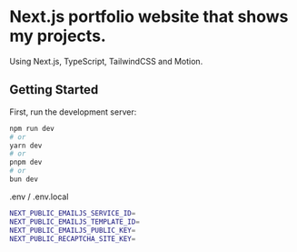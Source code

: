 # Next.js portfolio website that shows my projects.
Using Next.js, TypeScript, TailwindCSS and Motion.

## Getting Started
First, run the development server:

```bash
npm run dev
# or
yarn dev
# or
pnpm dev
# or
bun dev
```

.env / .env.local

```bash
NEXT_PUBLIC_EMAILJS_SERVICE_ID=
NEXT_PUBLIC_EMAILJS_TEMPLATE_ID=
NEXT_PUBLIC_EMAILJS_PUBLIC_KEY=
NEXT_PUBLIC_RECAPTCHA_SITE_KEY=
```

